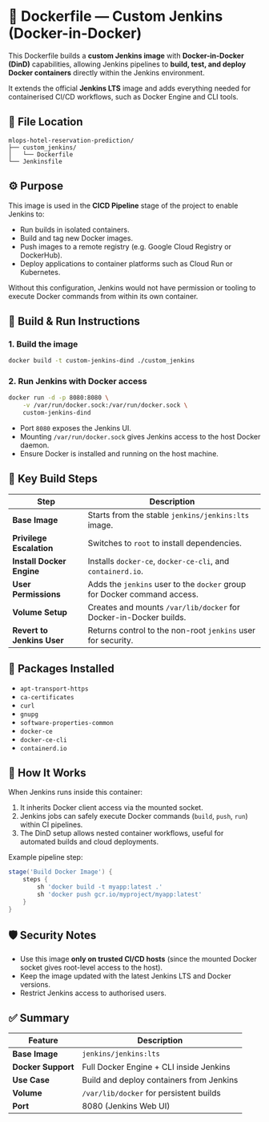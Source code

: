 # 🧾 Dockerfile — Custom Jenkins (Docker-in-Docker)

This Dockerfile builds a **custom Jenkins image** with **Docker-in-Docker (DinD)** capabilities, allowing Jenkins pipelines to **build, test, and deploy Docker containers** directly within the Jenkins environment.

It extends the official **Jenkins LTS** image and adds everything needed for containerised CI/CD workflows, such as Docker Engine and CLI tools.

## 📁 File Location

```
mlops-hotel-reservation-prediction/
├── custom_jenkins/
│   └── Dockerfile
└── Jenkinsfile
```

## ⚙️ Purpose

This image is used in the **CICD Pipeline** stage of the project to enable Jenkins to:

* Run builds in isolated containers.
* Build and tag new Docker images.
* Push images to a remote registry (e.g. Google Cloud Registry or DockerHub).
* Deploy applications to container platforms such as Cloud Run or Kubernetes.

Without this configuration, Jenkins would not have permission or tooling to execute Docker commands from within its own container.

## 🧩 Build & Run Instructions

### 1. Build the image

```bash
docker build -t custom-jenkins-dind ./custom_jenkins
```

### 2. Run Jenkins with Docker access

```bash
docker run -d -p 8080:8080 \
    -v /var/run/docker.sock:/var/run/docker.sock \
    custom-jenkins-dind
```

* Port `8080` exposes the Jenkins UI.
* Mounting `/var/run/docker.sock` gives Jenkins access to the host Docker daemon.
* Ensure Docker is installed and running on the host machine.

## 🧱 Key Build Steps

| Step                       | Description                                                              |
| -------------------------- | ------------------------------------------------------------------------ |
| **Base Image**             | Starts from the stable `jenkins/jenkins:lts` image.                      |
| **Privilege Escalation**   | Switches to `root` to install dependencies.                              |
| **Install Docker Engine**  | Installs `docker-ce`, `docker-ce-cli`, and `containerd.io`.              |
| **User Permissions**       | Adds the `jenkins` user to the `docker` group for Docker command access. |
| **Volume Setup**           | Creates and mounts `/var/lib/docker` for Docker-in-Docker builds.        |
| **Revert to Jenkins User** | Returns control to the non-root `jenkins` user for security.             |

## 🧰 Packages Installed

* `apt-transport-https`
* `ca-certificates`
* `curl`
* `gnupg`
* `software-properties-common`
* `docker-ce`
* `docker-ce-cli`
* `containerd.io`

## 🧠 How It Works

When Jenkins runs inside this container:

1. It inherits Docker client access via the mounted socket.
2. Jenkins jobs can safely execute Docker commands (`build`, `push`, `run`) within CI pipelines.
3. The DinD setup allows nested container workflows, useful for automated builds and cloud deployments.

Example pipeline step:

```groovy
stage('Build Docker Image') {
    steps {
        sh 'docker build -t myapp:latest .'
        sh 'docker push gcr.io/myproject/myapp:latest'
    }
}
```

## 🛡️ Security Notes

* Use this image **only on trusted CI/CD hosts** (since the mounted Docker socket gives root-level access to the host).
* Keep the image updated with the latest Jenkins LTS and Docker versions.
* Restrict Jenkins access to authorised users.

## ✅ Summary

| Feature            | Description                              |
| ------------------ | ---------------------------------------- |
| **Base Image**     | `jenkins/jenkins:lts`                    |
| **Docker Support** | Full Docker Engine + CLI inside Jenkins  |
| **Use Case**       | Build and deploy containers from Jenkins |
| **Volume**         | `/var/lib/docker` for persistent builds  |
| **Port**           | 8080 (Jenkins Web UI)                    |
